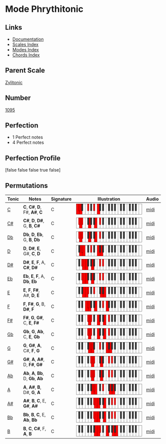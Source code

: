 # Mode Phrythitonic

## Links

- [Documentation](index.md)
- [Scales Index](Scales.md)
- [Modes Index](Modes.md)
- [Chords Index](Chords.md)

## Parent Scale

[Zylitonic](ScaleZylitonic.md)

## Number

[1095](https://ianring.com/musictheory/scales/1095)

## Perfection

- 1 Perfect notes
- 4 Perfect notes

## Perfection Profile

[false false false true false]

## Permutations

| Tonic | Notes | Signature | Illustration | Audio |
|-------|-------|-----------|--------------|-------|
| [C](ModeCNaturalPhrythitonic.md) | **C**, **C#**, **D**, F#, **A#**, **C** | C | ![CNaturalPhrythitonic](ModeCNaturalPhrythitonic.png) | [midi](https://github.com/edipermadi/music/blob/main/docs/ModeCNaturalPhrythitonic.mid?raw=true) |
| [C#](ModeCSharpPhrythitonic.md) | **C#**, **D**, **D#**, G, **B**, **C#** | C | ![CSharpPhrythitonic](ModeCSharpPhrythitonic.png) | [midi](https://github.com/edipermadi/music/blob/main/docs/ModeCSharpPhrythitonic.mid?raw=true) |
| [Db](ModeDFlatPhrythitonic.md) | **Db**, **D**, **Eb**, G, **B**, **Db** | C | ![DFlatPhrythitonic](ModeDFlatPhrythitonic.png) | [midi](https://github.com/edipermadi/music/blob/main/docs/ModeDFlatPhrythitonic.mid?raw=true) |
| [D](ModeDNaturalPhrythitonic.md) | **D**, **D#**, **E**, G#, **C**, **D** | C | ![DNaturalPhrythitonic](ModeDNaturalPhrythitonic.png) | [midi](https://github.com/edipermadi/music/blob/main/docs/ModeDNaturalPhrythitonic.mid?raw=true) |
| [D#](ModeDSharpPhrythitonic.md) | **D#**, **E**, **F**, A, **C#**, **D#** | C | ![DSharpPhrythitonic](ModeDSharpPhrythitonic.png) | [midi](https://github.com/edipermadi/music/blob/main/docs/ModeDSharpPhrythitonic.mid?raw=true) |
| [Eb](ModeEFlatPhrythitonic.md) | **Eb**, **E**, **F**, A, **Db**, **Eb** | C | ![EFlatPhrythitonic](ModeEFlatPhrythitonic.png) | [midi](https://github.com/edipermadi/music/blob/main/docs/ModeEFlatPhrythitonic.mid?raw=true) |
| [E](ModeENaturalPhrythitonic.md) | **E**, **F**, **F#**, A#, **D**, **E** | C | ![ENaturalPhrythitonic](ModeENaturalPhrythitonic.png) | [midi](https://github.com/edipermadi/music/blob/main/docs/ModeENaturalPhrythitonic.mid?raw=true) |
| [F](ModeFNaturalPhrythitonic.md) | **F**, **F#**, **G**, B, **D#**, **F** | C | ![FNaturalPhrythitonic](ModeFNaturalPhrythitonic.png) | [midi](https://github.com/edipermadi/music/blob/main/docs/ModeFNaturalPhrythitonic.mid?raw=true) |
| [F#](ModeFSharpPhrythitonic.md) | **F#**, **G**, **G#**, C, **E**, **F#** | C | ![FSharpPhrythitonic](ModeFSharpPhrythitonic.png) | [midi](https://github.com/edipermadi/music/blob/main/docs/ModeFSharpPhrythitonic.mid?raw=true) |
| [Gb](ModeGFlatPhrythitonic.md) | **Gb**, **G**, **Ab**, C, **E**, **Gb** | C | ![GFlatPhrythitonic](ModeGFlatPhrythitonic.png) | [midi](https://github.com/edipermadi/music/blob/main/docs/ModeGFlatPhrythitonic.mid?raw=true) |
| [G](ModeGNaturalPhrythitonic.md) | **G**, **G#**, **A**, C#, **F**, **G** | C | ![GNaturalPhrythitonic](ModeGNaturalPhrythitonic.png) | [midi](https://github.com/edipermadi/music/blob/main/docs/ModeGNaturalPhrythitonic.mid?raw=true) |
| [G#](ModeGSharpPhrythitonic.md) | **G#**, **A**, **A#**, D, **F#**, **G#** | C | ![GSharpPhrythitonic](ModeGSharpPhrythitonic.png) | [midi](https://github.com/edipermadi/music/blob/main/docs/ModeGSharpPhrythitonic.mid?raw=true) |
| [Ab](ModeAFlatPhrythitonic.md) | **Ab**, **A**, **Bb**, D, **Gb**, **Ab** | C | ![AFlatPhrythitonic](ModeAFlatPhrythitonic.png) | [midi](https://github.com/edipermadi/music/blob/main/docs/ModeAFlatPhrythitonic.mid?raw=true) |
| [A](ModeANaturalPhrythitonic.md) | **A**, **A#**, **B**, D#, **G**, **A** | C | ![ANaturalPhrythitonic](ModeANaturalPhrythitonic.png) | [midi](https://github.com/edipermadi/music/blob/main/docs/ModeANaturalPhrythitonic.mid?raw=true) |
| [A#](ModeASharpPhrythitonic.md) | **A#**, **B**, **C**, E, **G#**, **A#** | C | ![ASharpPhrythitonic](ModeASharpPhrythitonic.png) | [midi](https://github.com/edipermadi/music/blob/main/docs/ModeASharpPhrythitonic.mid?raw=true) |
| [Bb](ModeBFlatPhrythitonic.md) | **Bb**, **B**, **C**, E, **Ab**, **Bb** | C | ![BFlatPhrythitonic](ModeBFlatPhrythitonic.png) | [midi](https://github.com/edipermadi/music/blob/main/docs/ModeBFlatPhrythitonic.mid?raw=true) |
| [B](ModeBNaturalPhrythitonic.md) | **B**, **C**, **C#**, F, **A**, **B** | C | ![BNaturalPhrythitonic](ModeBNaturalPhrythitonic.png) | [midi](https://github.com/edipermadi/music/blob/main/docs/ModeBNaturalPhrythitonic.mid?raw=true) |
